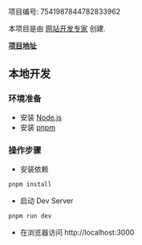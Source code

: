 # 

项目编号: 7541987844782833962

本项目是由 [网站开发专家](https://space.coze.cn/) 创建.

[**项目地址**](https://space.coze.cn/task/7541987844782833962)

## 本地开发

### 环境准备

- 安装 [Node.js](https://nodejs.org/en)
- 安装 [pnpm](https://pnpm.io/installation)

### 操作步骤

- 安装依赖

```sh
pnpm install
```

- 启动 Dev Server

```sh
pnpm run dev
```

- 在浏览器访问 http://localhost:3000
